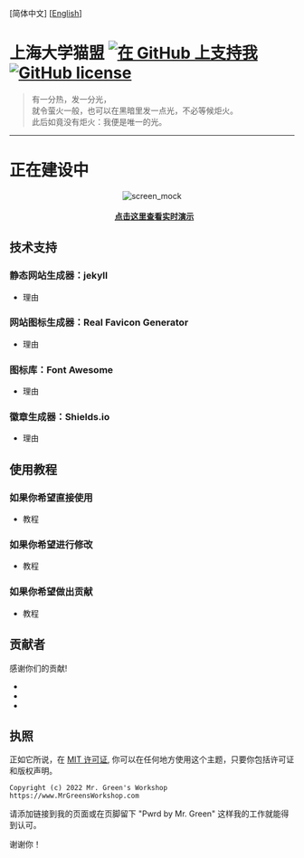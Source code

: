 [简体中文] [[English](https://github.com/lkxnif/shu-maomeng/blob/main/README-en.md#readme)]

# 上海大学猫盟 [<img src="https://shields.io/badge/Github%20Sponsors-Support%20us-blue?logo=GitHub+Sponsors" alt="在 GitHub 上支持我" data-no-image-viewer>](https://github.com/sponsors/ "在 GitHub 上支持我") [<img src="https://img.shields.io/github/license/MrGreensWorkshop/MrGreen-JekyllTheme" alt="GitHub license" data-no-image-viewer>](https://github.com/lkxnif/shu-maomeng/blob/main/LICENSE.txt)



> 有一分热，发一分光，<br>
> 就令萤火一般，也可以在黑暗里发一点光，不必等候炬火。<br>
> 此后如竟没有炬火：我便是唯一的光。<br>

---

<!-- readme -->

# 正在建设中

<div align="center">
  <img src="https://jekyll-theme-mrgreen-demo.mrgreensworkshop.com/assets/img/posts/mock1.jpg" max-height="500" alt="screen_mock">
  <br><br>
  <a href="https://lkxnif.github.io/shu-maomeng/" style="font-weight: bold;" >点击这里查看实时演示</a>
</div>


## 技术支持

### 静态网站生成器：jekyll

* 理由

### 网站图标生成器：Real Favicon Generator

* 理由

### 图标库：Font Awesome

* 理由

### 徽章生成器：Shields.io

* 理由

## 使用教程

### 如果你希望直接使用

* 教程

### 如果你希望进行修改

* 教程

### 如果你希望做出贡献

* 教程

## 贡献者

感谢你们的贡献!

* 
* 
* 

## 执照

正如它所说，在 [MIT 许可证](https://github.com/MrGreensWorkshop/MrGreen-JekyllTheme/blob/main/LICENSE.txt), 你可以在任何地方使用这个主题，只要你包括许可证和版权声明。

`Copyright (c) 2022 Mr. Green's Workshop https://www.MrGreensWorkshop.com`

请添加链接到我的页面或在页脚留下 "Pwrd by Mr. Green" 这样我的工作就能得到认可。

谢谢你！